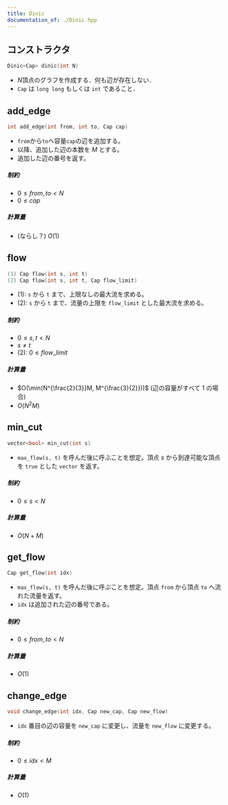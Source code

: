 ```yaml
---
title: Dinic
documentation_of: ./Dinic.hpp
---
```


## コンストラクタ

```cpp
Dinic<Cap> dinic(int N)
```

- $N$頂点のグラフを作成する．何も辺が存在しない．
- `Cap` は `long long` もしくは `int` であること．


## add_edge

```cpp
int add_edge(int from, int to, Cap cap)
```

- `from`から`to`へ容量`cap`の辺を追加する。
- 以降、追加した辺の本数を $M$ とする。
- 追加した辺の番号を返す。

##### 制約

- $0 \leq from, to < N$
- $0 \leq cap$

##### 計算量

- (ならし？) $O(1)$


## flow

```cpp
(1) Cap flow(int s, int t)
(2) Cap flow(int s, int t, Cap flow_limit)
```

- (1): `s` から `t` まで、上限なしの最大流を求める。
- (2): `s` から `t` まで、流量の上限を `flow_limit` とした最大流を求める。

##### 制約

- $0 \leq s, t < N$
- $s \neq t$
- (2): $0 \leq flow\_limit$

##### 計算量

- $O(\min(N^{\frac{2}{3}}M, M^{\frac{3}{2}}))$ (辺の容量がすべて $1$ の場合)
- $O(N^2M)$


## min_cut

```cpp
vector<bool> min_cut(int s)
```

- `max_flow(s, t)` を呼んだ後に呼ぶことを想定。頂点 $s$ から到達可能な頂点を `true` とした `vector` を返す。

##### 制約

- $0 \leq s < N$

##### 計算量

- $O(N + M)$


## get_flow

```cpp
Cap get_flow(int idx)
```

- `max_flow(s, t)` を呼んだ後に呼ぶことを想定。頂点 `from` から頂点 `to` へ流れた流量を返す。
- `idx` は追加された辺の番号である。

##### 制約

- $0 \leq from, to < N$

##### 計算量

- $O(1)$

## change_edge

```cpp
void change_edge(int idx, Cap new_cap, Cap new_flow)
```

- `idx` 番目の辺の容量を `new_cap` に変更し、流量を `new_flow` に変更する。

##### 制約

- $0 \leq idx < M$

##### 計算量

- $O(1)$
